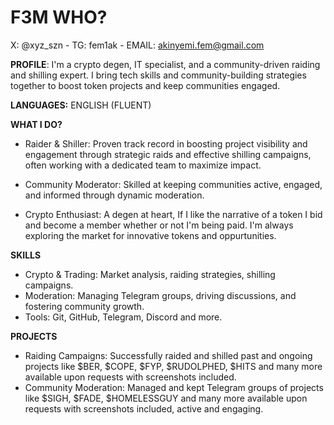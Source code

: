 # F3M WHO? 
X: @xyz_szn  -  TG: fem1ak  -  EMAIL: akinyemi.fem@gmail.com

**PROFILE**:
I'm a crypto degen, IT specialist, and a community-driven raiding and shilling expert. I bring tech skills and community-building strategies together to boost token projects and keep communities engaged. 

**LANGUAGES:**
ENGLISH (FLUENT)

**WHAT I DO?**
- Raider & Shiller: Proven track record in boosting project visibility and engagement through strategic raids and effective shilling campaigns, often working with a dedicated team to maximize impact.
  
- Community Moderator: Skilled at keeping communities active, engaged, and informed through dynamic moderation.

- Crypto Enthusiast: A degen at heart, If I like the narrative of a token I bid and become a member whether or not I'm being paid. I'm always exploring the market for innovative tokens and oppurtunities.

**SKILLS**
- Crypto & Trading: Market analysis, raiding strategies, shilling campaigns.
- Moderation: Managing Telegram groups, driving discussions, and fostering community growth.
- Tools: Git, GitHub, Telegram, Discord and more.

**PROJECTS**
- Raiding Campaigns: Successfully raided and shilled past and ongoing projects like $BER, $COPE, $FYP, $RUDOLPHED, $HITS and many more available upon requests with screenshots included.
- Community Moderation: Managed and kept Telegram groups of projects like $SIGH, $FADE, $HOMELESSGUY and many more available upon requests with screenshots included, active and engaging.
